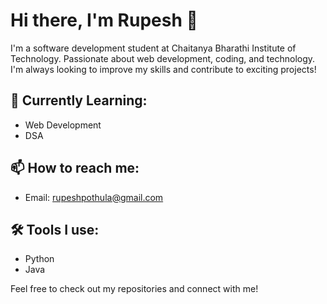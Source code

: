 # Hi there, I'm Rupesh  👋

I'm a software development student at Chaitanya Bharathi Institute of Technology. Passionate about web development, coding, and technology. I'm always looking to improve my skills and contribute to exciting projects!

## 🚀 Currently Learning:
- Web Development
- DSA

## 📫 How to reach me:
- Email: rupeshpothula@gmail.com


## 🛠 Tools I use:
- Python
- Java

Feel free to check out my repositories and connect with me!
